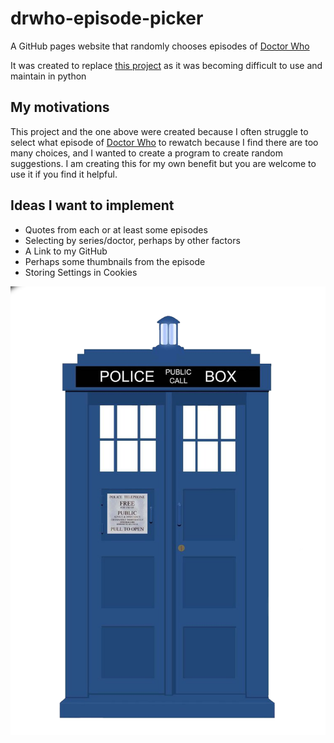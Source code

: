 # drwho-episode-picker
A GitHub pages website that randomly chooses episodes of [Doctor Who](https://en.wikipedia.org/wiki/Doctor_Who)

It was created to replace [this project](https://github.com/May-Cook/python-drwho-episode-picker) as it was becoming difficult to use and maintain in python

## My motivations
This project and the one above were created because I often struggle to select what episode of [Doctor Who](https://en.wikipedia.org/wiki/Doctor_Who) to rewatch because I find there are too many choices, and I wanted to create a program to create random suggestions. I am creating this for my own benefit but you are welcome to use it if you find it helpful.

## Ideas I want to implement
* Quotes from each or at least some episodes
* Selecting by series/doctor, perhaps by other factors
* A Link to my GitHub
* Perhaps some thumbnails from the episode
* Storing Settings in Cookies

![Tardis Image](https://github.com/May-Cook/drwho-episode-picker/blob/main/episode-picker/src/assets/tardisIcon.png?raw=true)
